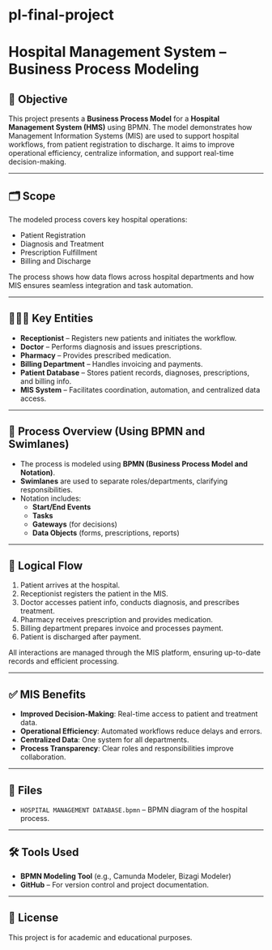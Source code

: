 # pl-final-project

# Hospital Management System – Business Process Modeling

## 📌 Objective

This project presents a **Business Process Model** for a **Hospital Management System (HMS)** using BPMN. The model demonstrates how Management Information Systems (MIS) are used to support hospital workflows, from patient registration to discharge. It aims to improve operational efficiency, centralize information, and support real-time decision-making.

---

## 🗂️ Scope

The modeled process covers key hospital operations:

- Patient Registration
- Diagnosis and Treatment
- Prescription Fulfillment
- Billing and Discharge

The process shows how data flows across hospital departments and how MIS ensures seamless integration and task automation.

---

## 🧑‍🤝‍🧑 Key Entities

- **Receptionist** – Registers new patients and initiates the workflow.
- **Doctor** – Performs diagnosis and issues prescriptions.
- **Pharmacy** – Provides prescribed medication.
- **Billing Department** – Handles invoicing and payments.
- **Patient Database** – Stores patient records, diagnoses, prescriptions, and billing info.
- **MIS System** – Facilitates coordination, automation, and centralized data access.

---

## 🧭 Process Overview (Using BPMN and Swimlanes)

- The process is modeled using **BPMN (Business Process Model and Notation)**.
- **Swimlanes** are used to separate roles/departments, clarifying responsibilities.
- Notation includes:
  - **Start/End Events**
  - **Tasks**
  - **Gateways** (for decisions)
  - **Data Objects** (forms, prescriptions, reports)

---

## 🔄 Logical Flow

1. Patient arrives at the hospital.
2. Receptionist registers the patient in the MIS.
3. Doctor accesses patient info, conducts diagnosis, and prescribes treatment.
4. Pharmacy receives prescription and provides medication.
5. Billing department prepares invoice and processes payment.
6. Patient is discharged after payment.

All interactions are managed through the MIS platform, ensuring up-to-date records and efficient processing.

---

## ✅ MIS Benefits

- **Improved Decision-Making**: Real-time access to patient and treatment data.
- **Operational Efficiency**: Automated workflows reduce delays and errors.
- **Centralized Data**: One system for all departments.
- **Process Transparency**: Clear roles and responsibilities improve collaboration.

---

## 📁 Files

- `HOSPITAL MANAGEMENT DATABASE.bpmn` – BPMN diagram of the hospital process.

---

## 🛠️ Tools Used

- **BPMN Modeling Tool** (e.g., Camunda Modeler, Bizagi Modeler)
- **GitHub** – For version control and project documentation.

---

## 📄 License

This project is for academic and educational purposes.

